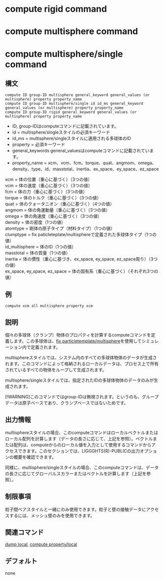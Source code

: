 # compute rigid command
# compute multisphere command
# compute multisphere/single command

## 構文
```
compute ID group-ID multisphere general_keyword general_values (or multisphere) property property_name
compute ID group-ID multisphere/single id id_ms general_keyword general_values (or multisphere) property property_name
compute ID group-ID rigid general_keyword general_values (or multisphere) property property_name
```


- ID, group-IDはcomputeコマンドに記載されています。
- id = multisphere/singleスタイルの必須キーワード
- id_ms = multisphere/singleスタイルに適用される多球体のID
- property = 必須キーワード
- general_keywords general_valuesはcomputeコマンドに記載されています。
- property_name = xcm、vcm、fcm、torque、quat、angmom、omega、density、type、id、masstotal、inertia、ex_space、ey_space、ez_space

xcm = 体の位置（重心に基づく）（3つの値）  
vcm = 体の速度（重心に基づく）（3つの値）  
fcm = 体の力（重心に基づく）（3つの値）  
torque = 体のトルク（重心に基づく）（3つの値）  
quat = 体のクォータニオン（重心に基づく）（4つの値）  
angmom = 体の角運動量（重心に基づく）（3つの値）  
omega = 体の角速度（重心に基づく）（3つの値）  
density = 体の密度（1つの値）  
atomtype = 剛体の原子タイプ（材料タイプ）（1つの値）  
clumptype = fix paticleteplate/multisphereで定義された多球体タイプ（1つの値）  
id_multisphere = 体のID（1つの値）  
masstotal = 体の質量（1つの値）  
inertia = 体の慣性（重心に基づき、ex_space, ey_space, ez_space周り）（3つの値）  
ex_space, ey_space, ez_space = 体の固有系（重心に基づく）（それぞれ3つの値）  

## 例
```
compute xcm all multisphere property xcm
```

## 説明
個々の多球体（クランプ）物体のプロパティを計算するcomputeコマンドを定義します。この多球体は、[fix particletemplate/multisphere]()を使用してシミュレーション内で定義されます。

multisphereスタイルでは、システム内のすべての多球体物体のデータが生成されます。このコマンドによって格納されるローカルデータは、プロセス上で所有されているすべての物体をループして生成されます。

multisphere/singleスタイルでは、指定されたIDの多球体物体のデータのみが生成されます。

[!WARNING]このコマンドではgroup-IDは無視されます。というのも、グループデータは原子ベースであり、クランプベースではないためです。

## 出力情報
multisphereスタイルの場合、このcomputeコマンドはローカルベクトルまたはローカル配列を計算します（データの長さに応じて、上記を参照）。ベクトルまたは配列は、computeからのローカル値を入力として使用するコマンドからアクセスできます。このセクションでは、LIGGGHTS(R)-PUBLICの出力オプションの概要を確認できます。

同様に、multisphere/singleスタイルの場合、このcomputeコマンドは、データの長さに応じてグローバルスカラーまたはベクトルを計算します（上記を参照）。

## 制限事項
粒子間ペアスタイルと一緒にのみ使用できます。粒子と壁の接触データにアクセスするには、メッシュ壁のみを使用できます。

## 関連コマンド
[dump local](), [compute property/local]()

## デフォルト
none